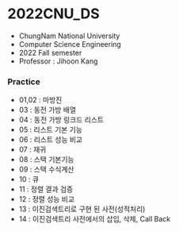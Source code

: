 # 2022CNU_DS
- ChungNam National University
- Computer Science Engineering
- 2022 Fall semester
- Professor : Jihoon Kang

### Practice
- 01,02 : 마방진
- 03 : 동전 가방 배열
- 04 : 동전 가방 링크드 리스트
- 05 : 리스트 기본 기능
- 06 : 리스트 성능 비교
- 07 : 재귀
- 08 : 스택 기본기능
- 09 : 스택 수식계산
- 10 : 큐
- 11 : 정렬 결과 검증
- 12 : 정렬 성능 비교
- 13 : 이진검색트리로 구현 된 사전(성적처리)
- 14 : 이진검색트리 사전에서의 삽입, 삭제, Call Back

